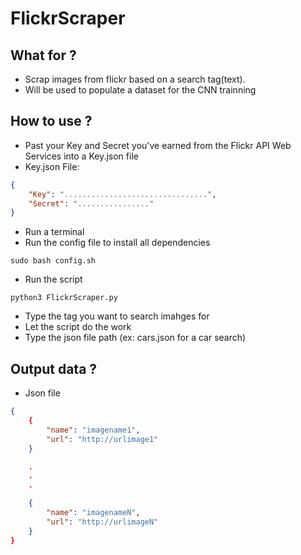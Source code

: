 # FlickrScraper

## What for ?
* Scrap images from flickr based on a search tag(text).
* Will be used to populate a dataset for the CNN trainning

## How to use ?
* Past your Key and Secret you've earned from the Flickr API Web Services into a Key.json file
* Key.json File:
```json
{
	"Key": "................................",
	"Secret": "................"
}
```
* Run a terminal
* Run the config file to install all dependencies
```
sudo bash config.sh
```
* Run the script
```
python3 FlickrScraper.py
```
* Type the tag you want to search imahges for
* Let the script do the work
* Type the json file path (ex: cars.json for a car search)

## Output data ?
* Json file
```json
{
	{
		"name": "imagename1",
		"url": "http://urlimage1"
	}

	.
	.
	.

	{
		"name": "imagenameN",
		"url": "http://urlimageN"
	}
}
```